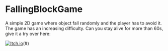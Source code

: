 # FallingBlockGame
A simple 2D game where object fall randomly and the player has to avoid it. The game has an increasing difficulty. 
Can you stay alive for more than 60s, give it a try over here:

[![Itch.io](https://img.shields.io/badge/FallingBlock-%23FF0B34.svg?style=for-the-badge&logo=Itch.io&logoColor=white)](https://premvarijakzhan.itch.io/falling-block/)(#)
